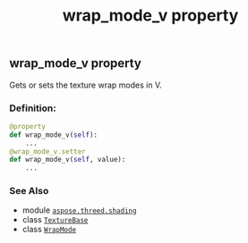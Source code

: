 ﻿---
title: wrap_mode_v property
second_title: Aspose.3D for Python via .NET API References
description: 
type: docs
weight: 210
url: /python-net/aspose.threed.shading/texturebase/wrap_mode_v/
is_root: false
---

## wrap_mode_v property


Gets or sets the texture wrap modes in V.
### Definition:
```python
@property
def wrap_mode_v(self):
    ...
@wrap_mode_v.setter
def wrap_mode_v(self, value):
    ...
```

### See Also
* module [`aspose.threed.shading`](../../)
* class [`TextureBase`](/3d/python-net/aspose.threed.shading/texturebase)
* class [`WrapMode`](/3d/python-net/aspose.threed.shading/wrapmode)
